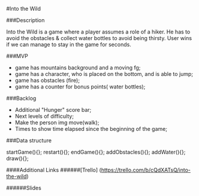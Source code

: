 #Into the Wild

###Description

Into the Wild is a game where a player assumes a role of a hiker. He has to avoid the obstacles & collect water bottles to avoid being thirsty. User wins if we can manage to stay in the game for <placeholder> seconds. 


###MVP

- game has mountains background and a moving fg;
- game has a character, who is placed on the bottom, and is able to jump;
- game has obstacles (fire);
- game has a counter for bonus points( water bottles);



###Backlog
- Additional "Hunger" score bar;  
- Next levels of difficulty;
- Make the person img move(walk);
- Times to show time elapsed since the beginning of the game;



###Data structure

startGame(){};
restart(){};
endGame(){};
addObstacles(){};
addWater(){};
draw(){};

####Additional Links
######[Trello]
(https://trello.com/b/cQdXATsQ/into-the-wild)

######Slides
